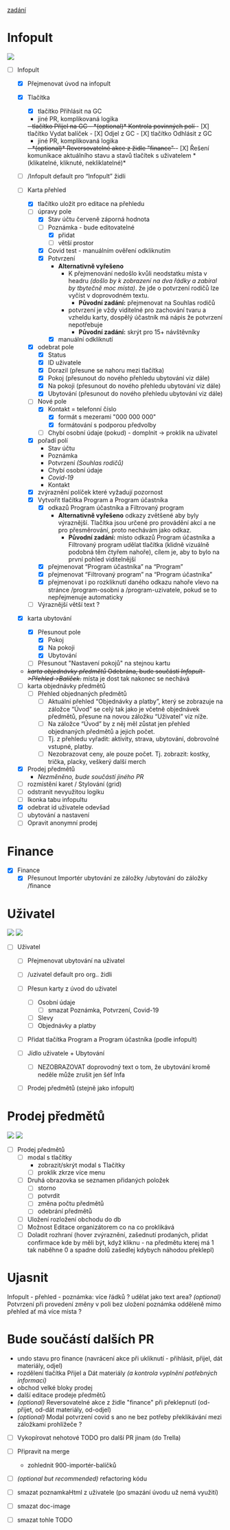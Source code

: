 
[zadání](https://docs.google.com/document/d/1be-iH5z5Xb_a5mG69Yv_1AzJe82kuwXym_iCpz838jQ)

# Infopult

![](./doc-image/Infopult-stranka.png)

- [ ] Infopult
  - [X] Přejmenovat úvod na infopult
  - [X] Tlačítka
    - [X] tlačítko Přihlásit na GC
    - jiné PR, komplikovaná logika
    <s>
      - tlačítko Přijel na GC
        - *(optional)* Kontrola povinných polí
    </s>
    - [X] tlačítko Vydat balíček
    - [X] Odjel z GC
    - [X] tlačítko Odhlásit z GC


    - jiné PR, komplikovaná logika
    <s>
      - *(optional)* Reversovatelné akce z židle "finance"
    </s>
    - [X] Řešení komunikace aktuálního stavu a stavů tlačítek s uživatelem *(klikatelné, kliknuté, nekliklatelné)*
  - [ ] /Infopult default pro “Infopult” židli
  - [ ] Karta přehled
    - [X] tlačítko uložit pro editace na přehledu
    - [ ] úpravy pole
      - [X] Stav účtu červeně záporná hodnota
      - [ ] Poznámka - bude editovatelné
        - [X] přidat
        - [ ] větší prostor
      - [X] Covid test - manuálním ověření odkliknutím
      - [X] Potvrzení
        - **Alternativně vyřešeno**
          - K přejmenování nedošlo kvůli neodstatku místa v headru *(došlo by k zobrazení na dva řádky a zabíral by tbytečně moc místa)*. že jde o potvrzení rodičů lze vyčíst v doprovodném textu.
            - **Původní zadání:** přejmenovat na Souhlas rodičů
          - potvrzení je vždy viditelné pro zachování tvaru a vzheldu karty, dospělý účastník má nápis že potvrzení nepotřebuje
            - **Původní zadání:** skrýt pro 15+ návštěvníky
        - [X] manuální odkliknutí
    - [X] odebrat pole
      - [X] Status
      - [X] ID uživatele
      - [X] Dorazil (přesune se nahoru mezi tlačítka)
      - [X] Pokoj (přesunout do nového přehledu ubytování viz dále)
      - [X] Na pokoji (přesunout do nového přehledu ubytování viz dále)
      - [X] Ubytování (přesunout do nového přehledu ubytování viz dále)
    - [ ] Nové pole
      - [X] Kontakt = telefonní číslo
        - [X] formát s mezerami "000 000 000"
        - [X] formátování s podporou předvolby
      - [ ] Chybí osobní údaje (pokud) - domplnit -> proklik na uživatel
    - [X] pořadí polí 
      - Stav účtu
      - Poznámka
      - Potvrzení *(Souhlas rodičů)*
      - Chybí osobní údaje
      - *Covid-19*
      - Kontakt
    - [X] zvýraznění políček které vyžadují pozornost
    - [X] Vytvořit tlačítka Program a Program účastníka
      - [X] odkazů Program účastníka a Filtrovaný program
        - **Alternativně vyřešeno** odkazy zvětšené aby byly výraznější. Tlačítka jsou určené pro provádění akcí a ne pro přesměrování, proto nechávám jako odkaz.
          - **Původní zadání:** místo odkazů Program účastníka a Filtrovaný program udělat tlačítka (klidně vizuálně podobná těm čtyřem nahoře), cílem je, aby to bylo na první pohled viditelnější
      - [X] přejmenovat “Program účastníka” na “Program”
      - [X] přejmenovat “Filtrovaný program” na “Program účastníka”
      - [X] přejmenovat i po rozkliknutí daného odkazu nahoře vlevo na stránce /program-osobni a /program-uzivatele, pokud se to nepřejmenuje automaticky
    - [ ] Výraznější větší text ?
  - [X] karta ubytování
    - [X] Přesunout pole
      - [X] Pokoj
      - [X] Na pokoji
      - [X] Ubytování
    - [ ] Přesunout "Nastavení pokojů" na stejnou kartu
  - ~~*karta objednávky předmětů* Odebrána, bude součástí *Infopult->Přehled->Balíček*.~~ místa je dost tak nakonec se nechává
  - [ ] karta objednávky předmětů
    - [ ] Přehled objednaných předmětů
        - [ ] Aktuální přehled “Objednávky a platby”, který se zobrazuje na záložce “Úvod” se celý tak jako je včetně objednávek předmětů, přesune na novou záložku “Uživatel” viz níže.
        - [ ] Na záložce “Úvod” by z něj měl zůstat jen přehled objednaných předmětů a jejich počet. 
        - [ ] Tj. z přehledu vyřadit: aktivity, strava, ubytování, dobrovolné vstupné, platby.
        - [ ] Nezobrazovat ceny, ale pouze počet. Tj. zobrazit: kostky, trička, placky, veškerý další merch
  - [X] Prodej předmětů
    - *Nezměněno, bude součástí jiného PR*
  - [ ] rozmístění karet / Stylování (grid)
  - [ ] odstranit nevyužitou logiku
  - [ ] Ikonka tabu infopultu
  - [X] odebrat id uživatele odevšad
  - [ ] ubytování a nastavení 
  - [ ] Opravit anonymní prodej

# Finance

- [X] Finance
  - [X] Přesunout Importér ubytování ze záložky /ubytování do záložky /finance

# Uživatel



![](./doc-image/uzivatel-stranka-1.png)
![](./doc-image/uzivatel-stranka-2.png)



- [ ] Uživatel
  - [ ] Přejmenovat ubytování na uživatel
  - [ ] /uzivatel default pro org.. židli
  - [ ] Přesun karty z úvod do uživatel
    - [ ] Osobní údaje
      - [ ] smazat Poznámka, Potvrzení, Covid-19
    - [ ] Slevy
    - [ ] Objednávky a platby
  - [ ] Přidat tlačítka Program a Program účastníka (podle infopult)
  - [ ] Jídlo uživatele + Ubytování
    - [ ] NEZOBRAZOVAT doprovodný text o tom, že ubytování kromě neděle může zrušit jen šéf Infa
  - [ ] Prodej předmětů (stejně jako infopult)





# Prodej předmětů



![](./doc-image/prodej-modal-1.png)
![](./doc-image/prodej-modal-2.png)



- [ ] Prodej předmětů
  - [ ] modal s tlačítky
    - zobrazit/skrýt modal s Tlačítky
    - [ ] proklik zkrze více menu
  - [ ] Druhá obrazovka se seznamen přidaných položek
    - [ ] storno
    - [ ] potvrdit
    - [ ] změna počtu předmětů
    - [ ] odebrání předmětů
  - [ ] Uložení rozložení obchodu do db
  - [ ] Možnost Editace organizátorem co na co proklikává
  - [ ] Doladit rozhraní (hover zvýraznění, zašednutí prodaných, přidat confirmace kde by měli být, když kliknu - na předmětu kterej má 1 tak naběhne 0 a spadne dolů zašedlej kdybych náhodou překlepl)

# Ujasnit
  Infopult - přehled - poznámka: více řádků ? udělat jako text area?
  *(optional)* Potvrzení při provedení změny v poli bez uložení
  poznámka odděleně mimo přehled ať má více místa ?

# Bude součástí dalších PR
  - undo stavu pro finance (navrácení akce při ukliknutí - přihlásit, přijel, dát materiály, odjel)
  - rozdělení tlačítka Přijel a Dát materiály *(a kontrola vyplnění potřebných informací)*
  - obchod velké bloky prodej
  - další editace prodeje předmětů
  - *(optional)* Reversovatelné akce z židle "finance" při překlepnutí (od-přijet, od-dát materiály, od-odjel)
  - *(optional)* Modal potvrzení covid s ano ne bez potřeby překlikávání mezi záložkami prohlížeče ?

- [ ] Vykopírovat nehotové TODO pro další PR jinam (do Trella)
- [ ] Připravit na merge
    - zohlednit 900-importér-balíčků

- [ ] *(optional but recommended)* refactoring kódu

- [ ] smazat poznamkaHtml z uživatele (po smazání úvodu už nemá využití)

- [ ] smazat doc-image
- [ ] smazat tohle TODO
